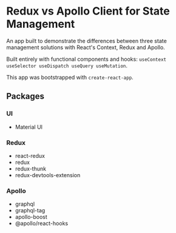 # Redux vs Apollo Client for State Management

An app built to demonstrate the differences between three state management solutions with React's Context, Redux and Apollo.

Built entirely with functional components and hooks: `useContext useSelector useDispatch useQuery useMutation`.

This app was bootstrapped with `create-react-app`.

## Packages

### UI

- Material UI

### Redux

- react-redux
- redux
- redux-thunk
- redux-devtools-extension

### Apollo

- graphql
- graphql-tag
- apollo-boost
- @apollo/react-hooks
